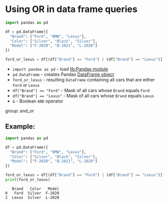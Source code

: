 # Using OR in data frame queries

```python
import pandas as pd

df = pd.DataFrame({
  "Brand": ["Ford", "BMW", "Lexus"],
  "Color": ["Silver", "Black", "Silver"],
  "Model": ["F-2020", "B-2021", "L-2020"]
})

ford_or_lexus = df[(df["Brand"] == "Ford") | (df["Brand"] == "Lexus")]
```

- `import pandas as pd` - load [lib:Pandas module](/python-pandas/how-to-install-pandas)
- `pd.DataFrame` - creates Pandas [DataFrame object](https://pandas.pydata.org/docs/reference/api/pandas.DataFrame.html)
- `ford_or_lexus` - resulting `DataFrame` containing all cars that are either `Ford` or `Lexus`
- `df["Brand"] == "Ford"` - Mask of all cars whose `Brand` equals `Ford`
- `df["Brand"] == "Lexus"` - Mask of all cars whose `Brand` equals `Lexus`
- `&` - Boolean `AND` operator

group: and_or

## Example: 
```python
import pandas as pd

df = pd.DataFrame({
  "Brand": ["Ford", "BMW", "Lexus"],
  "Color": ["Silver", "Black", "Silver"],
  "Model": ["F-2020", "B-2021", "L-2020"]
})

ford_or_lexus = df[(df["Brand"] == "Ford") | (df["Brand"] == "Lexus")]
print(ford_or_lexus)
```
```
   Brand   Color   Model
0   Ford  Silver  F-2020
2  Lexus  Silver  L-2020

```


